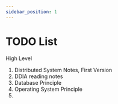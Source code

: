 ```yaml
---
sidebar_position: 1
---
```






# TODO List

High Level

1. Distributed System Notes, First Version
2. DDIA reading notes
3. Database Principle
4. Operating System Principle
5. 
